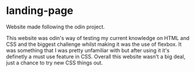 # landing-page
Website made following the odin project.

This website was odin's way of testing my current knowledge on HTML and CSS and the biggest
challenge whilst making it was the use of flexbox. It was something that I was pretty unfamiliar
with but after using it it's definetly a must use feature in CSS. Overall this website wasn't a big
deal, just a chance to try new CSS things out.